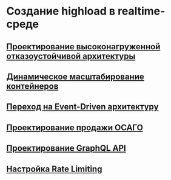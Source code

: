 # Создание highload в realtime-среде



## [Проектирование высоконагруженной отказоустойчивой архитектуры ](Task1/Проектирование_технологической_архитектуры.md)

## [Динамическое масштабирование контейнеров](Task2/Динамическое_масштабирование_контейнеров.md)

## [Переход на Event-Driven архитектуру](Task3/Переход_на_Event-Driven_архитектуру.md)

## [Проектирование продажи ОСАГО](Task4/Проектирование_продажи_ОСАГО.md)

## [Проектирование GraphQL API](Task5/Проектирование_GraphQL_API.md)

## [Настройка Rate Limiting](Task6/Настройка_Rate_Limiting.md)